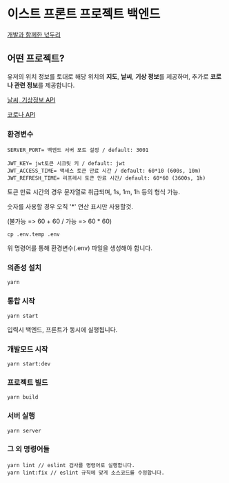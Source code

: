 # 이스트 프론트 프로젝트 백엔드

[개발과 함께한 넋두리](https://functional-aura-c82.notion.site/EST-Front-Project-Front-4d7743045fa9466fac8bcf886dd1b921)

## 어떤 프로젝트?

유저의 위치 정보를 토대로 해당 위치의 **지도**, **날씨**, **기상 정보**를 제공하며,
추가로 **코로나 관련 정보**를 제공합니다.

[날씨, 기상정보 API](https://openweathermap.org/)

[코로나 API](https://www.data.go.kr/data/15043376/openapi.do)

### 환경변수

```
SERVER_PORT= 백엔드 서버 포트 설정 / default: 3001

JWT_KEY= jwt토큰 시크릿 키 / default: jwt
JWT_ACCESS_TIME= 액세스 토큰 만료 시간 / default: 60*10 (600s, 10m)
JWT_REFRESH_TIME= 리프레시 토큰 만료 시간/ default: 60*60 (3600s, 1h)
```

토큰 만료 시간의 경우 문자열로 취급되며, 1s, 1m, 1h 등의 형식 가능.

숫자를 사용할 경우 오직 '\*' 연산 표시만 사용할것.

(불가능 => 60 + 60 / 가능 => 60 \* 60)

```
cp .env.temp .env
```

위 명령어를 통해 환경변수(.env) 파일을 생성해야 합니다.

### 의존성 설치

```
yarn
```

### 통합 시작

```
yarn start
```
입력시 백엔드, 프론트가 동시에 실행됩니다.

### 개발모드 시작

```
yarn start:dev
```

### 프로젝트 빌드

```
yarn build
```

### 서버 실행

```
yarn server
```

### 그 외 명령어들

```
yarn lint // eslint 검사를 명령어로 실행합니다.
yarn lint:fix // eslint 규칙에 맞게 소스코드를 수정합니다.
```
